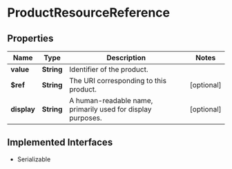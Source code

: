 

# ProductResourceReference


## Properties

Name | Type | Description | Notes
------------ | ------------- | ------------- | -------------
**value** | **String** | Identifier of the product. | 
**$ref** | **String** | The URI corresponding to this product. |  [optional]
**display** | **String** | A human-readable name, primarily used for display purposes. |  [optional]


## Implemented Interfaces

* Serializable


